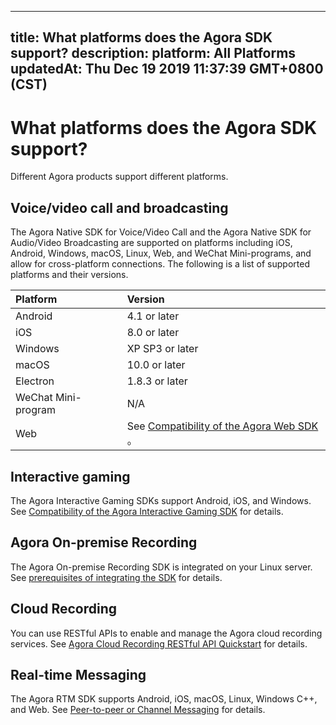 
---
title: What platforms does the Agora SDK support?
description: 
platform: All Platforms
updatedAt: Thu Dec 19 2019 11:37:39 GMT+0800 (CST)
---
# What platforms does the Agora SDK support?
Different Agora products support different platforms.

## Voice/video call and broadcasting

The Agora Native SDK for Voice/Video Call and the Agora Native SDK for Audio/Video Broadcasting are supported on platforms including iOS, Android, Windows, macOS, Linux, Web, and WeChat Mini-programs, and allow for cross-platform connections. The following is a list of supported platforms and their versions.

| Platform       | Version                                                    |
| :--------- | :----------------------------------------------------------- |
| Android    | 4.1 or later                                               |
| iOS        | 8.0 or later                                                |
| Windows    | XP SP3 or later                                             |
| macOS      | 10.0 or later                                               |
| Electron      | 1.8.3 or later                                              |
| WeChat Mini-program | N/A                                                     |
| Web        | See [Compatibility of the Agora Web SDK ](https://docs.agora.io/en/Interactive%20Broadcast/release_web_video?platform=Web#compatibility)。 |

## Interactive gaming

The Agora Interactive Gaming SDKs support Android, iOS, and Windows. See [Compatibility of the Agora Interactive Gaming SDK](https://docs.agora.io/en/Interactive%20Gaming/product_gaming?platform=All%20Platforms#compatibility) for details.

## Agora On-premise Recording

The Agora On-premise Recording SDK is integrated on your Linux server. See [prerequisites of integrating the SDK](https://docs.agora.io/en/Recording/recording_integrate_cpp?platform=Linux%20CPP#prerequisites) for details.

## Cloud Recording

You can use RESTful APIs to enable and manage the Agora cloud recording services. See [Agora Cloud Recording RESTful API Quickstart](https://docs.agora.io/en/cloud-recording/cloud_recording_rest?platform=All%20Platforms) for details. 

## Real-time Messaging

The Agora RTM SDK supports Android, iOS, macOS, Linux, Windows C++, and Web. See [Peer-to-peer or Channel Messaging](https://docs.agora.io/en/Real-time-Messaging/messaging_android?platform=Android) for details. 
